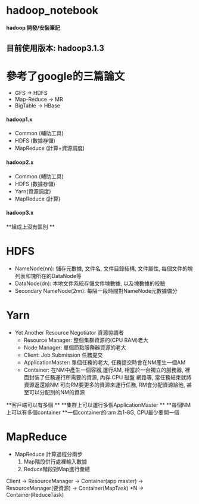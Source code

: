 # hadoop_notebook
**hadoop 開發/安裝筆記**

## 目前使用版本: hadoop3.1.3


# 參考了google的三篇論文

- GFS -> HDFS
- Map-Reduce -> MR
- BigTable -> HBase


#### hadoop1.x 

- Common (輔助工具)
- HDFS (數據存儲)
- MapReduce (計算+資源調度)

#### hadoop2.x

- Common (輔助工具)
- HDFS (數據存儲)
- Yarn(資源調度)
- MapReduce (計算)

#### hadoop3.x

**組成上沒有區別 **

# HDFS

- NameNode(nn): 儲存元數據, 文件名, 文件目錄結構, 文件屬性, 每個文件的塊列表和塊所在的DataNode等
- DataNode(dn): 本地文件系統存儲文件塊數據, 以及塊數據的校驗
- Secondary NameNode(2nn): 每隔一段時間對NameNode元數據備分


# Yarn

- Yet Another Resource Negotiator 資源協調者
	- Resource Manager: 整個集群資源的(CPU RAM)老大
	- Node Manager: 單個節點服務器資源的老大
	- Client: Job Submission 任務提交
	- ApplicationMaster: 單個任務的老大, 任務提交時會在NM產生一個AM
	- Container: 在NM中產生一個容器,運行AM, 相當於一台獨立的服務器, 裡面封裝了任務運行所需要的資源, 內存 CPU 磁盤 網路等, 當任務結束就將資源返還給NM 可向RM要更多的資源來運行任務, RM會分配資源給他, 甚至可以分配別的NM的資源
	
**客戶端可以有多個 **
**集群上可以運行多個ApplicationMaster **
**每個NM上可以有多個container
**一個container的ram 為1-8G, CPU最少要開一個

# MapReduce

- MapReduce 計算過程分兩步
	1. Map階段併行處裡輸入數據
	2. Reduce階段對Map進行彙總


	
Client -> ResourceManager -> Container(app master) -> ResourceManager(要資源) -> Container(MapTask) *N -> Container(ReduceTask)




